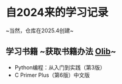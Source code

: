 # 自2024来的学习记录
~当然，仓库在2025.4创建~
## 学习书籍 ~获取书籍办法 [Olib](https://github.com/shiyi-0x7f/o-lib)~
- Python编程：从入门到实践（第3版）
- C Primer Plus（第6版）中文版
